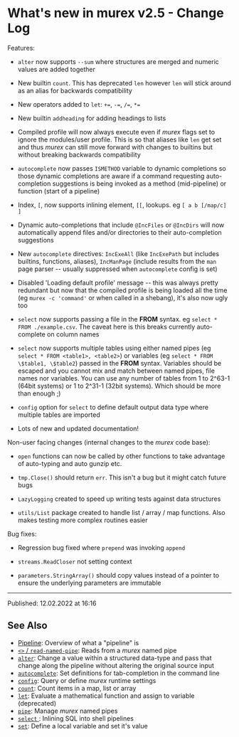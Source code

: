 # What's new in murex v2.5 - Change Log

Features:

  * `alter` now supports `--sum` where structures are merged and numeric values are added together

  * New builtin `count`. This has deprecated `len` however `len` will stick around as an alias for backwards compatibility

  * New operators added to `let`: `+=`, `-=`, `/=`, `*=`

  * New builtin `addheading` for adding headings to lists

  * Compiled profile will now always execute even if _murex_ flags set to ignore the modules/user profile. This is so that aliases like `len` get set and thus _murex_ can still move forward with changes to builtins but without breaking backwards compatibility

  * `autocomplete` now passes `ISMETHOD` variable to dynamic completions so those dynamic completions are aware if a command requesting auto-completion suggestions is being invoked as a method (mid-pipeline) or function (start of a pipeline)

  * Index, `[`, now supports inlining element, `[[`, lookups. eg `[ a b [/map/c] ]`
  
  * Dynamic auto-completions that include `@IncFiles` or `@IncDirs` will now automatically append files and/or directories to their auto-completion suggestions

  * New `autocomplete` directives: `IncExeAll` (like `IncExePath` but includes builtins, functions, aliases), `IncManPage` (include results from the `man` page parser -- usually suppressed when `autocomplete` config is set)

  * Disabled 'Loading default profile' message -- this was always pretty redundant but now that the compiled profile is being loaded all the time (eg `murex -c 'command'` or when called in a shebang), it's also now ugly too

  * `select` now supports passing a file in the **FROM** syntax. eg `select * FROM ./example.csv`. The caveat here is this breaks currently auto-complete on column names

  * `select` now supports multiple tables using either named pipes (eg `select * FROM <table1>, <table2>`) or variables (eg `select * FROM \$table1, \$table2`) passed in the **FROM** syntax. Variables should be escaped and you cannot mix and match between named pipes, file names nor variables. You can use any number of tables from 1 to 2^63-1 (64bit systems) or 1 to 2^31-1 (32bit systems). Which should be more than enough ;)

  * `config` option for `select` to define default output data type where multiple tables are imported

  * Lots of new and updated documentation!

  Non-user facing changes (internal changes to the _murex_ code base):
  
  * `open` functions can now be called by other functions to take advantage of auto-typing and auto gunzip etc.

  * `tmp.Close()` should return `err`. This isn't a bug but it might catch future bugs

  * `LazyLogging` created to speed up writing tests against data structures

  * `utils/List` package created to handle list / array / map functions. Also makes testing more complex routines easier

  Bug fixes:
  
  * Regression bug fixed where `prepend` was invoking `append`

  * `streams.ReadCloser` not setting context

  * `parameters.StringArray()` should copy values instead of a pointer to ensure the underlying parameters are immutable

<hr>

Published: 12.02.2022 at 16:16

## See Also

* [Pipeline](../user-guide/pipeline.md):
  Overview of what a "pipeline" is
* [`<>` / `read-named-pipe`](../commands/namedpipe.md):
  Reads from a _murex_ named pipe
* [`alter`](../commands/alter.md):
  Change a value within a structured data-type and pass that change along the pipeline without altering the original source input
* [`autocomplete`](../commands/autocomplete.md):
  Set definitions for tab-completion in the command line
* [`config`](../commands/config.md):
  Query or define _murex_ runtime settings
* [`count`](../commands/count.md):
  Count items in a map, list or array
* [`let`](../commands/let.md):
  Evaluate a mathematical function and assign to variable (deprecated)
* [`pipe`](../commands/pipe.md):
  Manage _murex_ named pipes
* [`select` ](../optional/select.md):
  Inlining SQL into shell pipelines
* [`set`](../commands/set.md):
  Define a local variable and set it's value